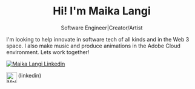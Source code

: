 <h1 align="center">Hi! I'm Maika Langi</h1>
<p align='center'>Software Engineer|Creator/Artist</p>
I'm looking to help innovate in software tech of all kinds and in the Web 3 space. I also make music and produce animations in the Adobe Cloud environment.
Lets work together!

[![Maika Langi Linkedin](https://cdn-icons-png.flaticon.com/512/174/174857.png)](https://www.linkedin.com/in/maika-langi-7ab038222/)

<img align="left" alt="Maika Langi LinkedIn" width="28px" src="https://cdn-icons-png.flaticon.com/512/174/174857.png" />(linkedin)

[linkedin]:https://www.linkedin.com/in/maika-langi-7ab038222/
